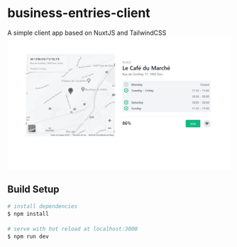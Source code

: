 # business-entries-client

A simple client app based on NuxtJS and TailwindCSS
![Cover image of the place business entry](https://github.com/marxwood/business-entries-client/blob/master/README%20cover.png)

## Build Setup

```bash
# install dependencies
$ npm install

# serve with hot reload at localhost:3000
$ npm run dev
```
